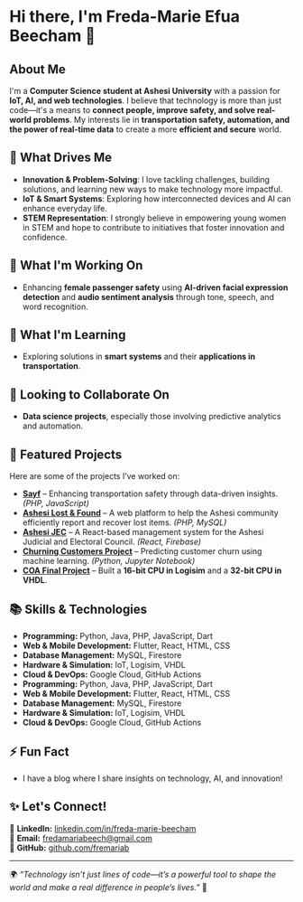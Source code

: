 # Hi there, I'm Freda-Marie Efua Beecham 👋

## About Me
I'm a **Computer Science student at Ashesi University** with a passion for **IoT, AI, and web technologies**. I believe that technology is more than just code—it's a means to **connect people, improve safety, and solve real-world problems**. My interests lie in **transportation safety, automation, and the power of real-time data** to create a more **efficient and secure** world.

## 🚀 What Drives Me
- **Innovation & Problem-Solving**: I love tackling challenges, building solutions, and learning new ways to make technology more impactful.
- **IoT & Smart Systems**: Exploring how interconnected devices and AI can enhance everyday life.
- **STEM Representation**: I strongly believe in empowering young women in STEM and hope to contribute to initiatives that foster innovation and confidence.

## 🔭 What I'm Working On
- Enhancing **female passenger safety** using **AI-driven facial expression detection** and **audio sentiment analysis** through tone, speech, and word recognition.

## 🌱 What I'm Learning
- Exploring solutions in **smart systems** and their **applications in transportation**.

## 👯 Looking to Collaborate On
- **Data science projects**, especially those involving predictive analytics and automation.

## 🌟 Featured Projects
Here are some of the projects I’ve worked on:
- **[Sayf](https://github.com/fremariab/sayf)** – Enhancing transportation safety through data-driven insights. *(PHP, JavaScript)*
- **[Ashesi Lost & Found](https://github.com/fremariab/ashesilostandfound)** – A web platform to help the Ashesi community efficiently report and recover lost items. *(PHP, MySQL)*
- **[Ashesi JEC](https://github.com/fremariab/ashesi-jec)** – A React-based management system for the Ashesi Judicial and Electoral Council. *(React, Firebase)*
- **[Churning Customers Project](https://github.com/fremariab/ChurningCustomersProject)** – Predicting customer churn using machine learning. *(Python, Jupyter Notebook)*
- **[COA Final Project](https://github.com/fremariab/group10_finalproject)** – Built a **16-bit CPU in Logisim** and a **32-bit CPU in VHDL**.

## 📚 Skills & Technologies
- **Programming:** Python, Java, PHP, JavaScript, Dart
- **Web & Mobile Development:** Flutter, React, HTML, CSS
- **Database Management:** MySQL, Firestore
- **Hardware & Simulation:** IoT, Logisim, VHDL
- **Cloud & DevOps:** Google Cloud, GitHub Actions
- **Programming:** Python, Java, PHP, JavaScript, Dart
- **Web & Mobile Development:** Flutter, React, HTML, CSS
- **Database Management:** MySQL, Firestore
- **Hardware & Simulation:** IoT, Logisim, VHDL
- **Cloud & DevOps:** Google Cloud, GitHub Actions

## ⚡ Fun Fact
- I have a blog where I share insights on technology, AI, and innovation!

## ✨ Let's Connect!
💼 **LinkedIn:** [linkedin.com/in/freda-marie-beecham](https://www.linkedin.com/in/freda-marie-beecham/)  
📧 **Email:** [fredamariabeech@gmail.com](mailto:fredamariabeech@gmail.com)  
📝 **GitHub:** [github.com/fremariab](https://github.com/fremariab)

---
🌍 *“Technology isn’t just lines of code—it’s a powerful tool to shape the world and make a real difference in people’s lives.”* 🚀
